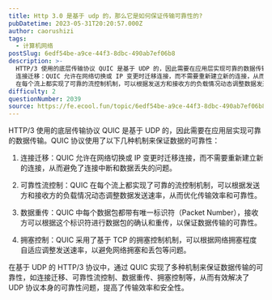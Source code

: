```yaml
---
title: Http 3.0 是基于 udp 的，那么它是如何保证传输可靠性的?
pubDatetime: 2023-05-31T20:20:57.000Z
author: caorushizi
tags:
  - 计算机网络
postSlug: 6edf54be-a9ce-44f3-8dbc-490ab7ef06b8
description: >-
  HTTP/3 使用的底层传输协议 QUIC 是基于 UDP 的，因此需要在应用层实现可靠的数据传输。QUIC 协议使用了以下几种机制来保证数据的可靠性：
  连接迁移：QUIC 允许在网络切换或 IP 变更时迁移连接，而不需要重新建立新的连接，从而避免了连接中断和数据丢失的问题。 可靠性流控制：QUIC
  在每个流上都实现了可靠的流控制机制，可以根据发送方和接收方的负载情况动态调整数据发送速率，从而优化
difficulty: 2
questionNumber: 2039
source: https://fe.ecool.fun/topic/6edf54be-a9ce-44f3-8dbc-490ab7ef06b8
---
```


HTTP/3 使用的底层传输协议 QUIC 是基于 UDP 的，因此需要在应用层实现可靠的数据传输。QUIC 协议使用了以下几种机制来保证数据的可靠性：

1. 连接迁移：QUIC 允许在网络切换或 IP 变更时迁移连接，而不需要重新建立新的连接，从而避免了连接中断和数据丢失的问题。

2. 可靠性流控制：QUIC 在每个流上都实现了可靠的流控制机制，可以根据发送方和接收方的负载情况动态调整数据发送速率，从而优化传输效率和可靠性。

3. 数据重传：QUIC 中每个数据包都带有唯一标识符（Packet Number），接收方可以根据这个标识符进行数据包的确认和重传，以保证数据传输的可靠性。

4. 拥塞控制：QUIC 采用了基于 TCP 的拥塞控制机制，可以根据网络拥塞程度自适应调整发送速率，以避免网络拥塞和丢包等问题。

在基于 UDP 的 HTTP/3 协议中，通过 QUIC 实现了多种机制来保证数据传输的可靠性，如连接迁移、可靠性流控制、数据重传、拥塞控制等，从而有效解决了 UDP 协议本身的可靠性问题，提高了传输效率和安全性。
